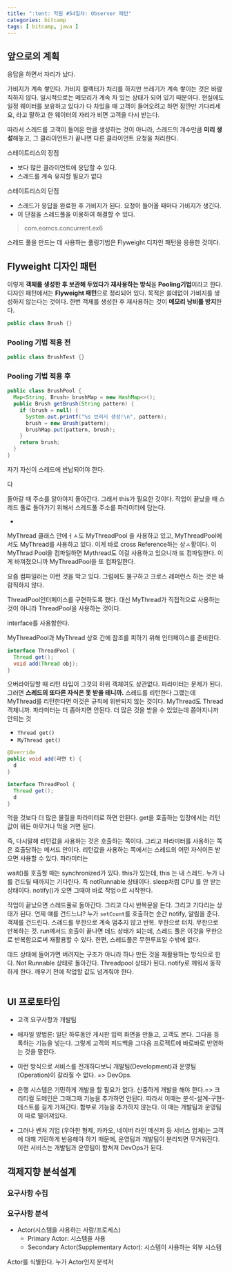 ```yaml
---
title: ":tent: 학원 #54일차: Observer 패턴"
categories: bitcamp
tags: [ bitcamp, java ]
---
```


## 앞으로의 계획



응답을 하면서 자리가 났다. 



가비지가 계속 쌓인다. 가비지 컬렉터가 처리를 하지만 쓰레기가 계속 쌓이는 것은 바람직하지 않다. 일시적으로는 메모리가 계속 차 있는 상태가 되어 있기 때문이다. 현실에도 일정 웨이터를 보유하고 있다가 다 차있을 때 고객이 들어오려고 하면 잠깐만 기다리세요, 라고 말하고 한 웨이터의 자리가 비면 고객을 다시 받는다.

따라서 스레드를 고객이 들어온 만큼 생성하는 것이 아니라, 스레드의 개수만큼 **미리 생성**해놓고, 그 클라이언트가 끝나면 다른 클라이언트 요청을 처리한다.

스테이트리스의 장점

- 보다 많은 클라이언트에 응답할 수 있다.
- 스레드를 계속 유지할 필요가 없다

스테이트리스의 단점

- 스레드가 응답을 완료한 후 가비지가 된다. 요청이 들어올 때마다 가비지가 생긴다.
- 이 단점을 스레드풀을 이용하여 해결할 수 있다.

> com.eomcs.concurrent.ex6

스레드 풀을 만드는 데 사용하는 풀링기법은 Flyweight 디자인 패턴을 응용한 것이다.

## Flyweight 디자인 패턴

이렇게 **객체를 생성한 후 보관해 두었다가 재사용하는 방식**을 **Pooling기법**이라고 한다. 디자인 패턴에서는 **Flyweight 패턴**으로 정리되어 있다. 목적은 쓸데없이 가비지를 생성하지 않는다는 것이다. 한번 객체를 생성한 후 재사용하는 것이 **메모리 낭비를 방지**한다.

```java
public class Brush {}
```

### Pooling 기법 적용 전

```java
public class BrushTest {}
```



### Pooling 기법 적용 후

```java
public class BrushPool {
  Map<String, Brush> brushMap = new HashMap<>();
  public Brush getBrush(String pattern) {
    if (brush = null) {
      System.out.printf("%s 브러시 생성!\n", pattern);
      brush = new Brush(pattern);
      brushMap.put(pattern, brush);
    }
    return brush;
  }
}
```

자기 자신이 스레드에 반납되어야 한다.

다



돌아갈 때 주소를 알아야지 돌아간다. 그래서 this가 필요한 것이다.  작업이 끝났을 때 스레드 풀로 돌아가기 위해서 스레드풀 주소를 파라미터에 담는다. 

- 

MyThread 클래스 안에ㅓㅅ도 MyThreadPool 을 사용하고 있고, MyThreadPool에서도 MyThread를 사용하고 있다. 이게 바로 cross Reference하는 상ㅅ황이다. 이 MyThrad Pool을 컴파일하면 Mythread도 이걸 사용하고 있으니까 또 컴파일한다. 이게 바껴졌으니까 MyThreadPool을 또 컴파일한다. 

요즘 컴파일러는 이런 것을 막고 있다. 그럼에도 불구하고 크로스 레퍼런스 하는 것은 바람직하지 않다.

ThreadPool인터페이스를 구현하도록 했다. 대신 MyThread가 직접적으로 사용하는 것이 아니라 ThreadPool을 사용하는 것이다.

interface를 사용함한다.



MyThreadPool과 MyThread 상호 간에 참조를 피하기 위해 인터페이스를 준비한다.

```java
interface ThreadPool {
  Thread get();
  void add(Thread obj);
}
```



오버라이딩할 때 리턴 타입이 그것의 하위 객체여도 상관없다.  파라미터는 문제가 된다. 그러면 **스레드의 또다른 자식은 못 받을 테니까.** 스레드를 리턴한다 그랬는데 MyThread를 리턴한다면 이것은 규칙에 위반되지 않는 것이다. MyThread도 Thread객체니까. 파라미터는 더 좁아지면 안된다. 더 많은 것을 받을 수 있었는데 쫍아지니까 안되는 것

- `Thread get()`
- `MyThread get()`

```java
@Override
public void add(라면 t) {
  d
}
```

```java
interface ThreadPool {
  Thread get();
  d
}
```

먹을 것보다 더 많은 물질을 파라미터로 하면 안된다. get을 호출하는 입장에서는 리턴값이 뭐든 아무거나 먹을 거면 된다. 

즉, 다시말해 리턴값을 사용하는 것은 호출하는 쪽이다. 그리고 파라미터를 사용하는 쪽은 호출당하는 메서드 안이다. 리턴값을 사용하는 쪽에서는 스레드의 어떤 자식이든 받으면 사용할 수 있다. 파라미터는 

wait()를 호출할 때는 synchronized가 있다. this가 있는데, this 는 내 스레드. 누가 나를 건드릴 때까지는 기다린다. 즉 notRunnable 상태이다. sleep처럼 CPU 를 안 받는 상태이다. notify()가 오면 그때야 바로 작업ㅇ르 시작한다. 

작업이 끝났으면 스레드풀로 돌아간다. 그리고 다시 반복문을 돈다. 그리고 기다리는 상태가 된다. 언제 얘를 건드느냐? 누가 `setCount`를 호출하는 순간 notify, 알림을 준다. 객체를 건드린다. 스레드를 무한으로 계속 멈추지 않고 반복. 무한으로 터치. 무한으로 반복하는 것. run메서드 호출이 끝나면 데드 상태가 되는데, 스레드 풀은 이것을 무한으로 반복함으로써 재활용할 수 있다. 한편, 스레드풀은 무한루프일 수밖에 없다.

데드 상태에 들어가면 버려지는 구조가 아니라 하나 만든 것을 재활용하는 방식으로 한다. Not Runnable 상태로 돌아간다. Threadpool 상태가 된다. notify로 깨워서 동작하게 한다. 깨우기 전에 작업할 값도 넘겨줘야 한다. 

```java

```



## UI 프로토타입

- 고객 요구사항과 개발팀

- 애자일 방법론: 일단 하루동안 게시판 입력 화면을 만들고, 고객도 본다. 그다음 등록하는 기능을 넣는다. 그렇게 고객의 피드백을 그다음 프로젝트에 바로바로 반영하는 것을 말한다.
- 이런 방식으로 서비스를 전개하다보니 개발팀(Development)과 운영팀(Operation)이 갈라질 수 없다. => DevOps. 
- 은행 시스템은 기민하게 개발을 할 필요가 없다. 신중하게 개발을 해야 한다.=> 크리티컬 도메인은 그때그때 기능을 추가하면 안된다. 따라서 이때는 분석-설계-구현-테스트를 길게 가져간다. 함부로 기능을 추가하지 않는다. 이 때는 개발팀과 운영팀이 따로 떨어져있다.
- 그러나 벤처 기업 (우아한 형제, 카카오, 네이버 라인 메신저 등 서비스 업체)는 고객에 대해 기민하게 반응해야 하기 때문에, 운영팀과 개발팀이 분리되면 무거워진다. 이런 서비스는 개발팀과 운영팀이 함쳐져 DevOps가 된다.



## 객제지향 분석설계

### 요구사항 수집

### 요구사항 분석

- Actor(시스템을 사용하는 사람/프로세스)
  - Primary Actor: 시스템을 사용
  - Secondary Actor(Supplementary Actor): 시스템이 사용하는 외부 시스템



Actor를 식별한다. 누가 Actor인지 분석저